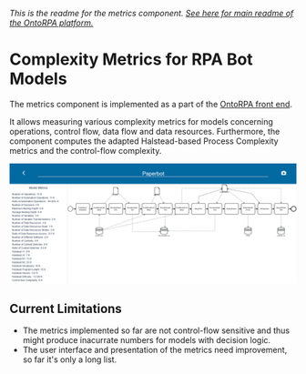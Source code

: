 _This is the readme for the metrics component. [See here for main readme of the OntoRPA platform.](https://github.com/bptlab/onto-rpa-platform)_

# Complexity Metrics for RPA Bot Models
The metrics component is implemented as a part of the [OntoRPA front end](https://github.com/bptlab/onto-rpa-frontend/).

It allows measuring various complexity metrics for models concerning operations, control flow, data flow and data resources.
Furthermore, the component computes the adapted Halstead-based Process Complexity metrics and the control-flow complexity.

![Screenshot of bot model with computed metrics](figures/OntoRPA-Metrics-Example.png)

## Current Limitations

- The metrics implemented so far are not control-flow sensitive and thus might produce inacurrate numbers for models with decision logic.
- The user interface and presentation of the metrics need improvement, so far it's only a long list.
